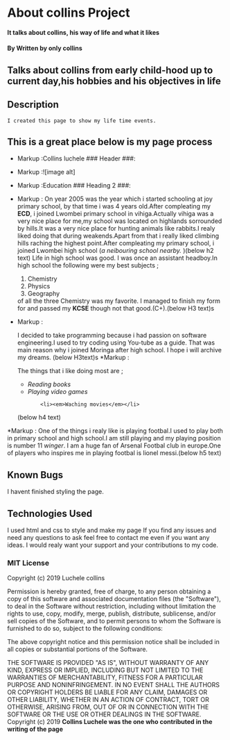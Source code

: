 # About collins Project
#### It talks about collins, his way of life and what it likes
#### By **Written by only collins**
## Talks about collins from early child-hood up to current day,his hobbies and his objectives in life
## Description 
    I created this page to show my life time events.
## This is a great place below is my page process 
 * Markup :Collins luchele  ### Header ###:
 * Markup :![image alt] <link href="css/styles.css" rel="stylesheet" type="text/css">
 * Markup :Education ### Heading 2 ###:
 * Markup : On year 2005 was the year which i started schooling at joy primary
        school, by that time i was 4 years old.After compleating my <strong>
        ECD</strong>, i joined Lwombei primary school in vihiga.Actually vihiga
        was a very nice place  for me,my school was located on highlands
        sorrounded by hills.It was a very nice place for hunting animals like
        rabbits.I realy liked doing that during weakends.Apart from that i
        really liked climbing hills raching the highest point.After compleating
        my primary school, i joined Lwombei high school (<em>a neibouring
          school nearby.  </em>)</p1>(below h2 text)
      <p2>Life in high school was good. I was once an assistant headboy.In
        high school the following were my best subjects ;
            <ol class="important">
                <li>Chemistry</li>
                <li>Physics</li>
                <li>Geography</li>
            </ol>
        of all the three Chemistry was my favorite. I managed to
        finish my form for and passed my <strong>KCSE</strong> though not
        that good.(C+).(below H3 text)s
 * Markup :  <p3><div class="programming">
        I decided to take programming because i had passion on software
        engineering.I used to try coding using You-tube as a guide.
        That was <thead>  main reason why i joined Moringa after high school.
        I hope i will archive my dreams.
        </thead> (below H3text)s
  *Markup :  <p4>
      <div class="important">
    The things that i like doing most are ;
         <ul>
           <li><em>Reading books</em></li>
           <li><em>Playing video games</em></li>
  
           <li><em>Waching movies</em></li>
     </div> (below h4 text) 
  *Markup : <p5>One of the things i realy like is playing footbal.I used to play
        both in primary school and high school.I am still playing and my
        playing position is number 11 <em>winger</em>. I am a huge fan of
        Arsenal Footbal club in europe.One of players who inspires me in
        playing footbal is lionel messi.</p5>(below h5 text)
             
## Known Bugs
I havent finished styling the page.
## Technologies Used
I used html and css to style and make my page
If you find any issues and need any questions to ask feel free to contact me even if you want any ideas. I would realy want your 
support and your contributions to my code.
### MIT License

Copyright (c) 2019 Luchele collins

Permission is hereby granted, free of charge, to any person obtaining a copy
of this software and associated documentation files (the "Software"), to deal
in the Software without restriction, including without limitation the rights
to use, copy, modify, merge, publish, distribute, sublicense, and/or sell
copies of the Software, and to permit persons to whom the Software is
furnished to do so, subject to the following conditions:

The above copyright notice and this permission notice shall be included in all
copies or substantial portions of the Software.

THE SOFTWARE IS PROVIDED "AS IS", WITHOUT WARRANTY OF ANY KIND, EXPRESS OR
IMPLIED, INCLUDING BUT NOT LIMITED TO THE WARRANTIES OF MERCHANTABILITY,
FITNESS FOR A PARTICULAR PURPOSE AND NONINFRINGEMENT. IN NO EVENT SHALL THE
AUTHORS OR COPYRIGHT HOLDERS BE LIABLE FOR ANY CLAIM, DAMAGES OR OTHER
LIABILITY, WHETHER IN AN ACTION OF CONTRACT, TORT OR OTHERWISE, ARISING FROM,
OUT OF OR IN CONNECTION WITH THE SOFTWARE OR THE USE OR OTHER DEALINGS IN THE
SOFTWARE.
Copyright (c) 2019 **Collins Luchele was the one who contributed in the writing of the page**
  
